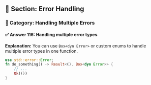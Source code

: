 ## 📘 Section: Error Handling  
### 🔹 Category: Handling Multiple Errors  
#### ✅ Answer 116: Handling multiple error types

**Explanation:**
You can use `Box<dyn Error>` or custom enums to handle multiple error types in one function.

```rust
use std::error::Error;
fn do_something() -> Result<(), Box<dyn Error>> {
    // ...
    Ok(())
}
```
